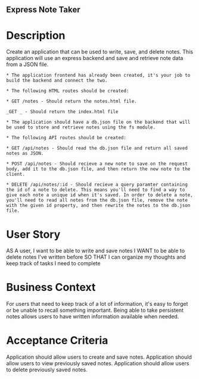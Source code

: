 ## Express Note Taker

# Description

Create an application that can be used to write, save, and delete notes. This application will use an express backend and save and retrieve note data from a JSON file.

```
* The application frontend has already been created, it's your job to build the backend and connect the two.

* The following HTML routes should be created:

* GET /notes - Should return the notes.html file.

_GET _ - Should return the index.html file

* The application should have a db.json file on the backend that will be used to store and retrieve notes using the fs module.

* The following API routes should be created:

* GET /api/notes - Should read the db.json file and return all saved notes as JSON.

* POST /api/notes - Should recieve a new note to save on the request body, add it to the db.json file, and then return the new note to the client.

* DELETE /api/notes/:id - Should recieve a query paramter containing the id of a note to delete. This means you'll need to find a way to give each note a unique id when it's saved. In order to delete a note, you'll need to read all notes from the db.json file, remove the note with the given id property, and then rewrite the notes to the db.json file.
```

# User Story

AS A user, I want to be able to write and save notes
I WANT to be able to delete notes I've written before
SO THAT I can organize my thoughts and keep track of tasks I need to complete

# Business Context

For users that need to keep track of a lot of information, it's easy to forget or be unable to recall something important. Being able to take persistent notes allows users to have written information available when needed.

# Acceptance Criteria

Application should allow users to create and save notes.
Application should allow users to view previously saved notes.
Application should allow users to delete previously saved notes.
